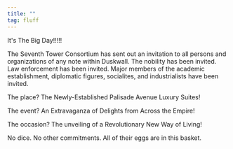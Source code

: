 ```yaml
---
title: ""
tag: fluff
---
```


It's The Big Day!!!!!

The Seventh Tower Consortium has sent out an invitation to all persons and organizations of any note within Duskwall. The nobility has been invited. Law enforcement has been invited. Major members of the academic establishment, diplomatic figures, socialites, and industrialists have been invited.

The place? The Newly-Established Palisade Avenue Luxury Suites!

The event? An Extravaganza of Delights from Across the Empire!

The occasion? The unveiling of a Revolutionary New Way of Living!

No dice. No other commitments. All of their eggs are in this basket.